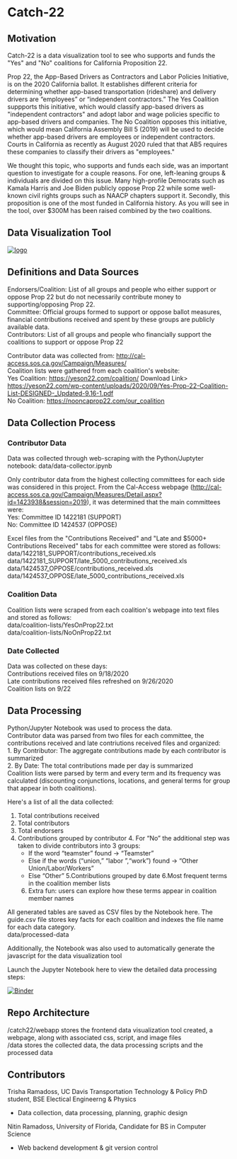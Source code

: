 # Catch-22

## Motivation
Catch-22 is a data visualization tool to see who supports and funds the "Yes" and "No" coalitions for California Proposition 22. 

Prop 22, the App-Based Drivers as Contractors and Labor Policies Initiative, is on the 2020 California ballot. It establishes different criteria for determining whether app-based transportation (rideshare) and delivery drivers are “employees” or “independent contractors.” The Yes Coalition suppports this initiative, which would classify app-based drivers as "independent contractors" and adopt labor and wage policies specific to app-based drivers and companies. The No Coalition opposes this initiative, which would mean California Assembly Bill 5 (2019) will be used to decide whether app-based drivers are employees or independent contractors. Courts in California as recently as August 2020 ruled that that AB5 requires these companies to classify their drivers as "employees."

We thought this topic, who supports and funds each side, was an important question to investigate for a couple reasons. For one, left-leaning groups & individuals are divided on this issue. Many high-profile Democrats such as Kamala Harris and Joe Biden publicly oppose Prop 22 while some well-known civil rights groups such as NAACP chapters support it. Secondly, this proposition is one of the most funded in California history. As you will see in the tool, over $300M has been raised combined by the two coalitions.

## Data Visualization Tool


[![logo](https://raw.githubusercontent.com/tramadoss/catch-22/master/catch22/webapp/assets/logo.png)](https://tramadoss.github.io/catch-22/catch22/webapp/index.html)

## Definitions and Data Sources
Endorsers/Coalition: List of all groups and people who either support or oppose Prop 22 but do not necessarily contribute money to supporting/opposing Prop 22.
<br/>Committee: Official groups formed to support or oppose ballot measures, financial contributions received and spent by these groups are publicly available data.
<br/>Contributors: List of all groups and people who financially support the coalitions to support or oppose Prop 22

Contributor data was collected from: http://cal-access.sos.ca.gov/Campaign/Measures/
<br/>Coalition lists were gathered from each coalition's website:
<br/>Yes Coalition: https://yeson22.com/coalition/ Download Link> https://yeson22.com/wp-content/uploads/2020/09/Yes-Prop-22-Coalition-List-DESIGNED-_Updated-9.16-1.pdf
<br/>No Coalition: https://nooncaprop22.com/our_coalition

## Data Collection Process

### Contributor Data
Data was collected through web-scraping with the Python/Juptyter notebook: data/data-collector.ipynb

Only contributor data from the highest collecting committees for each side was considered in this project. From the Cal-Access webpage (http://cal-access.sos.ca.gov/Campaign/Measures/Detail.aspx?id=1423938&session=2019), it was determined that the main committees were:
<br/>Yes: Committee ID 1422181 (SUPPORT)
<br/>No:  Committee ID 1424537 (OPPOSE)

Excel files from the "Contributions Received" and "Late and $5000+ Contributions Received" tabs for each committee were stored as follows:
<br/>data/1422181_SUPPORT/contributions_received.xls
<br/>data/1422181_SUPPORT/late_5000_contributions_received.xls
<br/>data/1424537_OPPOSE/contributions_received.xls
<br/>data/1424537_OPPOSE/late_5000_contributions_received.xls

### Coalition Data
Coalition lists were scraped from each coalition's webpage into text files and stored as follows:
<br/>data/coalition-lists/YesOnProp22.txt
<br/>data/coalition-lists/NoOnProp22.txt

### Date Collected
Data was collected on these days:
<br/>Contributions received files on 9/18/2020
<br/>Late contributions received files refreshed on 9/26/2020
<br/>Coalition lists on 9/22

## Data Processing
Python/Jupyter Notebook was used to process the data. 
<br/>Contributor data was parsed from two files for each committee, the contributions received and late contriutions received files and organized:
<br/> 1. By Contributor: The aggregate contributions made by each contributor is summarized
<br/> 2. By Date: The total contributions made per day is summarized
<br/>Coalition lists were parsed by term and every term and its frequency was calculated (discounting conjunctions, locations, and general terms for group that appear in both coalitions).

Here's a list of all the data collected:
1. Total contributions received
2. Total contributors 
3. Total endorsers
4. Contributions grouped by contributor 
    4. For “No” the additional step was taken to divide contributors into 3 groups: 
    - If the word “teamster” found -> “Teamster”
    - Else if the words (“union,” “labor ”,“work”) found -> “Other Union/Labor/Workers” 
    - Else “Other”
5.Contributions grouped by date
6.Most frequent terms in the coalition member lists
    6. Extra fun: users can explore how these terms appear in coalition member names


All generated tables are saved as CSV files by the Notebook here. The guide.csv file stores key facts for each coalition and indexes the file name for each data category.
<br/>data/processed-data

Additionally, the Notebook was also used to automatically generate the javascript for the data visualization tool

Launch the Jupyter Notebook here to view the detailed data processing steps:

[![Binder](https://mybinder.org/badge_logo.svg)](https://mybinder.org/v2/gh/tramadoss/catch-22/master?filepath=data%2Fdata-processor.ipynb)

## Repo Architecture
/catch22/webapp stores the frontend data visualization tool created, a webpage, along with associated css, script, and image files
<br/>/data stores the collected data, the data processing scripts and the processed data

## Contributors

Trisha Ramadoss, UC Davis Transportation Technology & Policy PhD student, BSE Electical Engineerng & Physics 
- Data collection, data processing, planning, graphic design

Nitin Ramadoss, University of Florida, Candidate for BS in Computer Science
- Web backend development & git version control
